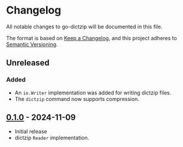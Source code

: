 # Changelog

All notable changes to go-dictzip will be documented in this file.

The format is based on [Keep a Changelog](https://keepachangelog.com/en/1.0.0/),
and this project adheres to [Semantic Versioning](https://semver.org/spec/v2.0.0.html).

## Unreleased

### Added

- An `io.Writer` implementation was added for writing dictzip files.
- The `dictzip` command now supports compression.

## [0.1.0] - 2024-11-09

- Initial release
- dictzip `Reader` implementation.

[0.1.0]: https://github.com/ianlewis/go-dictzip/releases/tag/v0.1.0
